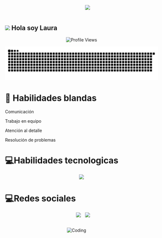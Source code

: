 <!--gif del gatito-->
<img align= "right" width= "240" src= "https://pa1.narvii.com/6580/8098c6e9207376889eeb0532d9f5a0723c4d73f5_hq.gif"/>
<br>
<br>

<!--gif de la mano saludando-->
## <img src="https://raw.githubusercontent.com/nixin72/nixin72/master/wave.gif" width="50px"></img> Hola soy Laura
<!--imagen de los commits-->
<p align = "center">
	<img src = "https://komarev.com/ghpvc/?username=10kartik&style=plastic&color=blueviolet" alt = "Profile Views"/>
</p>
<p align = "center">
	<img src = "https://github.com/7oSkaaa/7oSkaaa/blob/output/github-contribution-grid-snake.svg?" alt = "Snake Game"/>
</p>


<!--habilidades blandas-->
<h1 align="left">🧠 Habilidades blandas</h1>
	<p>Comunicación </p> 
 	<p>Trabajo en equipo </p> 
	<p>Atención al detalle </p> 
	<p>Resolución de problemas </p> 
	
<!--txt habilidades tecnologicas-->
<h1 align="left">💻Habilidades tecnologicas</h1>
<!--imagenes habilidades tecnologicas-->
<p align="center">
	<a href="https://skillicons.dev">
    		<img src="https://skillicons.dev/icons?i=git,css,html,github,ruby,heroku,discord,postgres,figma,github,html,js,mysql,nextjs,postman,react,vscode=14" />
  	</a>
</p>
<!--imagenes de las redes sociales-->
<!--txt habilidades tecnologicas-->
<h1 align="left">💻Redes sociales</h1>
<p align="center">
 <div align="center"  class="icons-social" style="margin-left: 10px;">
      <a style="margin-left: 10px;"  target="_blank" href="https://www.linkedin.com/in/lauraramirezodar/">
			<img src="https://img.icons8.com/doodle/40/000000/linkedin--v2.png"></a>
      <a style="margin-left: 10px;" target="_blank" href="https://github.com/LauraOdar">
		  <img src="https://img.icons8.com/doodle/40/000000/github--v1.png"></a>
		  <a style="margin-left: 10px;" target="_blank" href="https://stackoverflow.com/users/12053852/saurabh-chavan?tab=profile">
 </div>   
</p>
<!--michi-->
<img align="right" alt="Coding" width="300" src="https://cdn.dribbble.com/users/1277312/screenshots/14733298/media/39b1045e593737587dd60e42c8422d1f.gif" >
